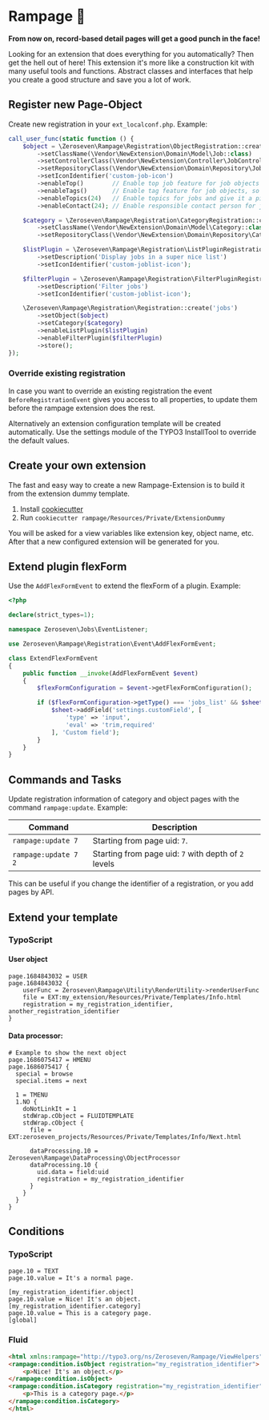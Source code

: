 # Rampage 🤬

**From now on, record-based detail pages will get a good punch in the face!**

Looking for an extension that does everything for you automatically? Then get the hell out of here! This extension it's
more like a construction kit with many useful tools and functions. Abstract classes and interfaces that help you create
a good structure and save you a lot of work.


## Register new Page-Object

Create new registration in your `ext_localconf.php`. Example:

```php
call_user_func(static function () {
    $object = \Zeroseven\Rampage\Registration\ObjectRegistration::create('Job')
        ->setClassName(\Vendor\NewExtension\Domain\Model\Job::class)
        ->setControllerClass(\Vendor\NewExtension\Controller\JobController::class)
        ->setRepositoryClass(\Vendor\NewExtension\Domain\Repository\JobRepository::class)
        ->setIconIdentifier('custom-job-icon')
        ->enableTop()        // Enable top job feature for job objects
        ->enableTags()       // Enable tag feature for job objects, so tagging and filtering tags is possible
        ->enableTopics(24)   // Enable topics for jobs and give it a pid where to store these
        ->enableContact(24); // Enable responsible contact person for job objects

    $category = \Zeroseven\Rampage\Registration\CategoryRegistration::create('Job-Category')
        ->setClassName(\Vendor\NewExtension\Domain\Model\Category::class)
        ->setRepositoryClass(\Vendor\NewExtension\Domain\Repository\CategoryRepository::class);

    $listPlugin = \Zeroseven\Rampage\Registration\ListPluginRegistration::create('Job list')
        ->setDescription('Display jobs in a super nice list')
        ->setIconIdentifier('custom-joblist-icon');

    $filterPlugin = \Zeroseven\Rampage\Registration\FilterPluginRegistration::create('Job filter')
        ->setDescription('Filter jobs')
        ->setIconIdentifier('custom-joblist-icon');

    \Zeroseven\Rampage\Registration\Registration::create('jobs')
        ->setObject($object)
        ->setCategory($category)
        ->enableListPlugin($listPlugin)
        ->enableFilterPlugin($filterPlugin)
        ->store();
});
```

### Override existing registration

In case you want to override an existing registration the event `BeforeRegistrationEvent` gives you access to all properties, to update them before the rampage extension does the rest.

Alternatively an extension configuration template will be created automatically. Use the settings module of the TYPO3 InstallTool to override the default values.

## Create your own extension

The fast and easy way to create a new Rampage-Extension is to build it from the extension dummy template.

1. Install [cookiecutter](https://cookiecutter.readthedocs.io/en/stable/installation.html#alternate-installations)
2. Run `cookiecutter rampage/Resources/Private/ExtensionDummy`

You will be asked for a view variables like extension key, object name, etc.
After that a new configured extension will be generated for you.

## Extend plugin flexForm

Use the `AddFlexFormEvent` to extend the flexForm of a plugin. Example:

```php
<?php

declare(strict_types=1);

namespace Zeroseven\Jobs\EventListener;

use Zeroseven\Rampage\Registration\Event\AddFlexFormEvent;

class ExtendFlexFormEvent
{
    public function __invoke(AddFlexFormEvent $event)
    {
        $flexFormConfiguration = $event->getFlexFormConfiguration();

        if ($flexFormConfiguration->getType() === 'jobs_list' && $sheet = $flexFormConfiguration->getSheet('filter')) {
            $sheet->addField('settings.customField', [
                'type' => 'input',
                'eval' => 'trim,required'
            ], 'Custom field');
        }
    }
}
```

## Commands and Tasks

Update registration information of category and object pages with the command `rampage:update`. Example:

| Command | Description |
|---------|-------------|
|`rampage:update 7`| Starting from page uid: `7`. |
|`rampage:update 7 2`| Starting from page uid: `7` with depth of `2` levels |

This can be useful if you change the identifier of a registration, or you add pages by API.

## Extend your template

### TypoScript

#### User object

```typo3_typoscript
page.1684843032 = USER
page.1684843032 {
    userFunc = Zeroseven\Rampage\Utility\RenderUtility->renderUserFunc
    file = EXT:my_extension/Resources/Private/Templates/Info.html
    registration = my_registration_identifier, another_registration_identifier
}
```

#### Data processor:

```typo3_typoscript
# Example to show the next object
page.1686075417 = HMENU
page.1686075417 {
  special = browse
  special.items = next

  1 = TMENU
  1.NO {
    doNotLinkIt = 1
    stdWrap.cObject = FLUIDTEMPLATE
    stdWrap.cObject {
      file = EXT:zeroseven_projects/Resources/Private/Templates/Info/Next.html

      dataProcessing.10 = Zeroseven\Rampage\DataProcessing\ObjectProcessor
      dataProcessing.10 {
        uid.data = field:uid
        registration = my_registration_identifier
      }
    }
  }
}
```

## Conditions

### TypoScript
```typo3_typoscript
page.10 = TEXT
page.10.value = It's a normal page.

[my_registration_identifier.object]
page.10.value = Nice! It's an object.
[my_registration_identifier.category]
page.10.value = This is a category page.
[global]
```

### Fluid
```html
<html xmlns:rampage="http://typo3.org/ns/Zeroseven/Rampage/ViewHelpers" data-namespace-typo3-fluid="true">
<rampage:condition.isObject registration="my_registration_identifier">
    <p>Nice! It's an object.</p>
</rampage:condition.isObject>
<rampage:condition.isCategory registration="my_registration_identifier">
    <p>This is a category page.</p>
</rampage:condition.isCategory>
</html>
```
